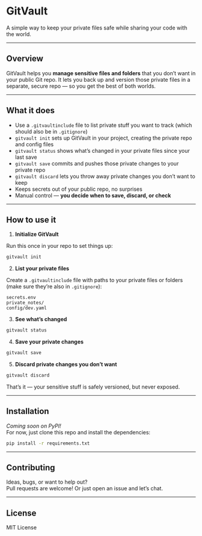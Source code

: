 # GitVault

A simple way to keep your private files safe while sharing your code with the world.

---

## Overview

GitVault helps you **manage sensitive files and folders** that you don’t want in your public Git repo. It lets you back up and version those private files in a separate, secure repo — so you get the best of both worlds.

---

## What it does

- Use a `.gitvaultinclude` file to list private stuff you want to track (which should also be in `.gitignore`)
- `gitvault init` sets up GitVault in your project, creating the private repo and config files
- `gitvault status` shows what’s changed in your private files since your last save
- `gitvault save` commits and pushes those private changes to your private repo
- `gitvault discard` lets you throw away private changes you don’t want to keep
- Keeps secrets out of your public repo, no surprises
- Manual control — **you decide when to save, discard, or check**

---

## How to use it

1. **Initialize GitVault**

Run this once in your repo to set things up:

```bash
gitvault init
```

2. **List your private files**

Create a `.gitvaultinclude` file with paths to your private files or folders (make sure they’re also in `.gitignore`):

```
secrets.env
private_notes/
config/dev.yaml
```

3. **See what’s changed**

```bash
gitvault status
```

4. **Save your private changes**

```bash
gitvault save
```

5. **Discard private changes you don’t want**

```bash
gitvault discard
```

That’s it — your sensitive stuff is safely versioned, but never exposed.

---

## Installation

_Coming soon on PyPI!_  
For now, just clone this repo and install the dependencies:

```bash
pip install -r requirements.txt
```

---

## Contributing

Ideas, bugs, or want to help out?  
Pull requests are welcome! Or just open an issue and let’s chat.

---

## License

MIT License
